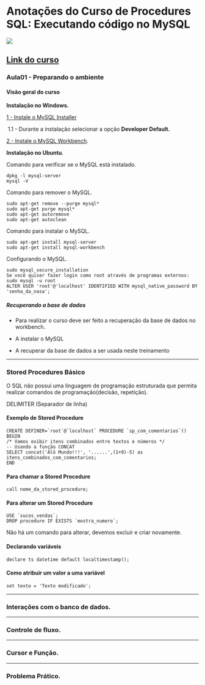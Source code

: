 # Anotações do Curso de  Procedures SQL: Executando código no MySQL

![](https://www.alura.com.br/assets/api/share/curso-mysql-procedures.png)

## [Link do curso](https://cursos.alura.com.br/course/mysql-procedures)

### Aula01 - Preparando o ambiente

#### Visão geral do curso

**Instalação no Windows.**

[1 - Instale o MySQL Installer](https://dev.mysql.com/downloads/installer/)

​	1.1 - Durante a instalação selecionar a opção **Developer Default.**

[2 - Instale o MySQL Workbench](https://dev.mysql.com/downloads/workbench/).

**Instalação no Ubuntu**.

Comando para verificar se o MySQL está instalado.

```
dpkg -l mysql-server
mysql -V
```

Comando para remover o MySQL.

```
sudo apt-get remove --purge mysql*
sudo apt-get purge mysql*
sudo apt-get autoremove
sudo apt-get autoclean
```

Comando para instalar o MySQL.

```
sudo apt-get install mysql-server
sudo apt-get install mysql-workbench
```

Configurando o MySQL.

```
sudo mysql_secure_installation
Se você quiser fazer login como root através de programas externos:
sudo mysql -u root
ALTER USER 'root'@'localhost' IDENTIFIED WITH mysql_native_password BY 'senha_da_nasa';
```

##### Recuperando a base de dados

- Para realizar o curso deve ser feito a recuperação da base de dados no workbench.

- A instalar o MySQL
- A recuperar da base de dados a ser usada neste treinamento

------

### Stored Procedures Básico

O SQL não possui uma linguagem de programação estruturada que permita realizar comandos de programação(decisão, repetição).

DELIMITER (Separador de linha)

#### Exemplo de Stored Procedure

```
CREATE DEFINER=`root`@`localhost` PROCEDURE `sp_com_comentarios`()
BEGIN
/* Vamos exibir itens combinados entre textos e números */
-- Usando a função CONCAT
SELECT concat('Alô Mundo!!!', '......',(1+9)-5) as itens_combinados_com_comentarios;
END
```

#### Para chamar a Stored Procedure

```
call nome_da_stored_procedure;
```

#### Para alterar um Stored Procedure

```
USE `sucos_vendas`;
DROP procedure IF EXISTS `mostra_numero`;
```

Não há um comando para alterar, devemos excluir e criar novamente.

#### Declarando variáveis

```
declare ts datetime default localtimestamp();
```

#### Como atribuir um valor a uma variável

```
set texto = 'Texto modificado';
```

------

### Interações com o banco de dados.

------

### Controle de fluxo.

------

### Cursor e Função.

------

### Problema Prático.
